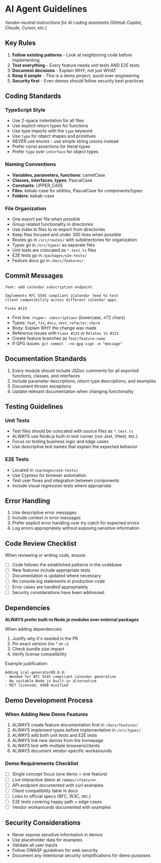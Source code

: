 # AI Agent Guidelines

_Vendor-neutral instructions for AI coding assistants (GitHub Copilot, Claude, Cursor, etc.)_

## Key Rules

1. **Follow existing patterns** - Look at neighboring code before implementing
2. **Test everything** - Every feature needs unit tests AND E2E tests
3. **Document decisions** - Explain WHY, not just WHAT
4. **Keep it simple** - This is a demo project, avoid over-engineering
5. **Security first** - Even demos should follow security best practices

## Coding Standards

### TypeScript Style

- Use 2-space indentation for all files
- Use explicit return types for functions
- Use type imports with the `type` keyword
- Use `type` for object shapes and primitives
- NEVER use enums - use simple string unions instead
- Prefer const assertions for literal types
- Prefer `type` over `interface` for object types

### Naming Conventions

- **Variables, parameters, functions**: camelCase
- **Classes, interfaces, types**: PascalCase
- **Constants**: UPPER_CASE
- **Files**: kebab-case for utilities, PascalCase for components/types
- **Folders**: kebab-case

### File Organization

- One export per file when possible
- Group related functionality in directories
- Use index.ts files to re-export from directories
- Keep files focused and under 300 lines when possible
- Routes go in `/src/routes/` with subdirectories for organization
- Types go in `/src/types/` as separate files
- Unit tests are colocated as `*.test.ts` files
- E2E tests go in `/packages/e2e-tests/`
- Feature docs go in `/docs/features/`

## Commit Messages

```
feat: add calendar subscription endpoint

Implements RFC 5545 compliant iCalendar feed to test
client compatibility across different calendar apps.

Fixes #123
```

- First line: `<type>: <description>` (lowercase, ≤72 chars)
- Types: `feat`, `fix`, `docs`, `test`, `refactor`, `chore`
- Body: Explain WHY the change was made
- Reference issues with `Fixes #123` or `Relates to #123`
- Create feature branches as `feat/feature-name`
- If GPG issues: `git commit --no-gpg-sign -m "message"`

## Documentation Standards

1. Every module should include JSDoc comments for all exported functions, classes, and interfaces
2. Include parameter descriptions, return type descriptions, and examples
3. Document thrown exceptions
4. Update relevant documentation when changing functionality

## Testing Guidelines

### Unit Tests

- Test files should be colocated with source files as `*.test.ts`
- ALWAYS use Node.js built-in test runner (not Jest, Vitest, etc.)
- Focus on testing business logic and edge cases
- Use descriptive test names that explain the expected behavior

### E2E Tests

- Located in `/packages/e2e-tests/`
- Use Cypress for browser automation
- Test user flows and integration between components
- Include visual regression tests where appropriate

## Error Handling

1. Use descriptive error messages
2. Include context in error messages
3. Prefer explicit error handling over try-catch for expected errors
4. Log errors appropriately without exposing sensitive information

## Code Review Checklist

When reviewing or writing code, ensure:

- [ ] Code follows the established patterns in the codebase
- [ ] New features include appropriate tests
- [ ] Documentation is updated where necessary
- [ ] No console.log statements in production code
- [ ] Error cases are handled appropriately
- [ ] Security considerations have been addressed

## Dependencies

**ALWAYS prefer built-in Node.js modules over external packages**

When adding dependencies:
1. Justify why it's needed in the PR
2. Pin exact version (no ^ or ~)
3. Check bundle size impact
4. Verify license compatibility

Example justification:
```
Adding ical-generator@9.0.0:
- Needed for RFC 5545 compliant calendar generation
- No suitable Node.js built-in alternative
- MIT licensed, 45KB minified
```

## Demo Development Process

### When Adding New Demo Features
1. ALWAYS create feature documentation first in `/docs/features/`
2. ALWAYS implement types before implementation in `/src/types/`
3. ALWAYS add both unit tests and E2E tests
4. ALWAYS link new demos from the homepage
5. ALWAYS test with multiple browsers/clients
6. ALWAYS document vendor-specific workarounds

### Demo Requirements Checklist
- [ ] Single concept focus (one demo = one feature)
- [ ] Live interactive demo at `/demos/<feature>`
- [ ] API endpoint documented with curl examples
- [ ] Client compatibility table in docs
- [ ] Links to official specs (RFC, W3C, etc.)
- [ ] E2E tests covering happy path + edge cases
- [ ] Vendor workarounds documented with examples

## Security Considerations

- Never expose sensitive information in demos
- Use placeholder data for examples
- Validate all user inputs
- Follow OWASP guidelines for web security
- Document any intentional security simplifications for demo purposes
